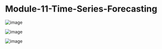 # Module-11-Time-Series-Forecasting






![image](https://user-images.githubusercontent.com/108433370/191041875-32e96bf4-2ee3-402c-bc34-3d201df9a7f5.png)


![image](https://user-images.githubusercontent.com/108433370/191042642-c311233b-7aeb-45a5-a2a1-cc0775fcee37.png)

![image](https://user-images.githubusercontent.com/108433370/191043013-9a450c1b-1a0a-4c6a-9cf7-b316cf20e8ce.png)


